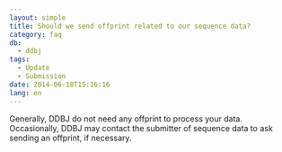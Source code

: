 ```yaml
---
layout: simple
title: Should we send offprint related to our sequence data?
category: faq
db:
  - ddbj
tags: 
  - Update
  - Submission
date: 2014-06-18T15:16:16
lang: en
---
```


Generally, DDBJ do not need any offprint to process your data.    
Occasionally, DDBJ may contact the submitter of sequence data to ask sending an offprint, if necessary. 